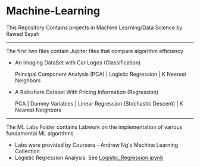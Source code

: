 # Machine-Learning

This Repository Contains projects in Machine Learning/Data Science by Rawad Sayah

---
The first two files contain Jupiter files that compare algorithm efficiency
  - An Imaging DataSet with Car Logos (Classification)
  
      Principal Component Analysis (PCA) | Logistic Regression | K Nearest Neighbors
    
  - A Rideshare Dataset With Pricing Information (Regression)

      PCA | Dummy Variables | Linear Regression (Stochastic Descent) | K Nearest Neighbors
    
---
The ML Labs Folder contains Labwork on the implementation of various fundamental ML algorithms
- Labs were provided by Coursera - Andrew Ng's Machine Learning Collection
- Logistic Regression Analysis: See <a href="">Logistic_Regression.ipynb</a>

